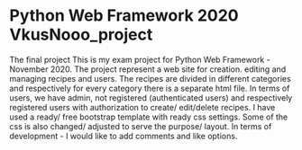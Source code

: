 # Python Web Framework 2020 VkusNooo_project
 The final project
This is my exam project for Python Web Framework - November 2020.
The project represent a web site for creation. editing and managing recipes and users.
The recipes are divided in different categories and respectively for every category there is a separate html file.
In terms of users, we have admin, not registered (authenticated users) and respectively registered users with authorization to create/ edit/delete recipes.
I have used a ready/ free bootstrap template with ready css settings. Some of the css is also changed/ adjusted to serve the purpose/ layout.
In terms of development - I would like to add comments and like options.
